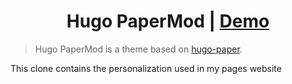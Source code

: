 <h1 align=center>Hugo PaperMod | <a href="https://adityatelange.github.io/hugo-PaperMod/" rel="nofollow">Demo</a></h1>

> Hugo PaperMod is a theme based on [hugo-paper](https://github.com/nanxiaobei/hugo-paper/tree/4330c8b12aa48bfdecbcad6ad66145f679a430b3).<br>

This clone contains the personalization used in my pages website


